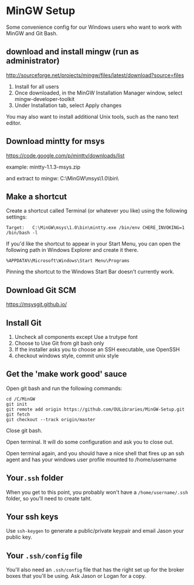 # MinGW Setup
Some convenience config for our Windows users who want to work with MinGW and Git Bash. 


## download and install mingw (run as administrator)
<http://sourceforge.net/projects/mingw/files/latest/download?source=files>

1. Install for all users
2. Once downloaded, in the MinGW Installation Manager window, select mingw-developer-toolkit
3. Under Installation tab, select Apply changes

You may also want to install additional Unix tools, such as the nano text editor. 


## Download mintty for msys
<https://code.google.com/p/mintty/downloads/list>

example: mintty-1.1.3-msys.zip

and extract to mingw:
    C:\MinGW\msys\1.0\bin\

## Make a shortcut
Create a shortcut called Terminal (or whatever you like) using the following settings:
```
Target:   C:\MinGW\msys\1.0\bin\mintty.exe /bin/env CHERE_INVOKING=1 /bin/bash -l
```

If you'd like the shortcut to appear in your Start Menu, you can open the following path in Windows Explorer and create it there. 
```
%APPDATA%\Microsoft\Windows\Start Menu\Programs
```

Pinning the shortcut to the Windows Start Bar doesn't currently work. 


## Download Git SCM
<https://msysgit.github.io/>


## Install Git
1. Uncheck all components except Use a trutype font
2. Choose to Use Git from git bash only
3. If the installer asks you to choose an SSH executable, use OpenSSH
4. checkout windows style, commit unix style

## Get the 'make work good' sauce
Open git bash and run the following commands:
```
cd /C/MinGW
git init
git remote add origin https://github.com/OULibraries/MinGW-Setup.git
git fetch
git checkout --track origin/master
```
Close git bash.


Open terminal. It will do some configuration and ask you to close out.

Open terminal again, and you should have a nice shell that fires up an ssh agent
and has your windows user profile mounted to /home/username


## Your`.ssh` folder 

When you get to this point, you probably won't have a `/home/username/.ssh` folder, so you'll need to create taht. 

## Your ssh keys

Use `ssh-keygen` to generate a public/private keypair and email Jason your public key. 

## Your `.ssh/config` file

You'll also need an `.ssh/config` file that has the right set up for the broker boxes that you'll be using. Ask Jason or Logan for a copy. 

